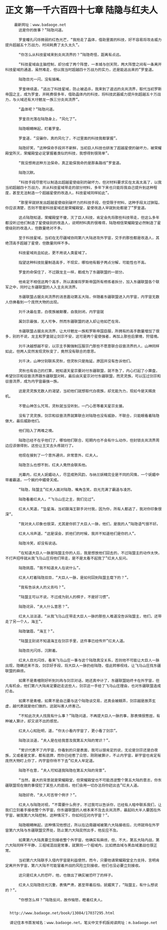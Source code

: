 # 正文 第一千六百四十七章 陆隐与红夫人
        最新网址：www.badaoge.net
          这是你的故事？”陆隐问道。
      
          罗皇瞳孔闪烁微弱的红色光芒，“我抢走了晶体，借助里面的科技，好不容易将攻击威力提升超越五十万战力，时间耗费了太久太久”。
      
          “你怎么从科技星域来到炎岚流界的？”陆隐奇怪，距离有点远。
      
          “科技星域由主脑控制，却分成了两个阵营，一本城与创天院，两大阵营之间有一条离开科技星域的通道，虽然难走，但以我当时超越四十万战力的实力，还是能逃出来的”罗皇道。
      
          陆隐目光一闪，没有插嘴。
      
          罗皇继续道，“逃出了科技星域，防止被追杀，我来到了遥远的炎岚流界，取代当初罗斯帝国之主，成为罗皇，并耗费很多年，借助晶体内的科技，将科技武器威力提升到超越五十万战力，与火域还有大圩魍龙一族三分炎岚流界”。
      
          “晶体呢？”陆隐问道。
      
          罗皇目光落在陆隐身上，“风化了”。
      
          陆隐眼睛眯起，盯着罗皇。
      
          罗皇道，“没骗你，真的风化了，不过里面的科技我都掌握”。
      
          陆隐好笑，“这种保命手段并不新鲜，当初巨人科技也研发了超越星使的破坏力，被荣耀殿堂所灭，荣耀殿堂必定掌握着类似的科技，我想得到很简单”。
      
          “我没想用这种方法保命，真正能保我命的是那条路线”罗皇道。
      
          陆隐沉默。
      
          “科技手段尽管可以制造出超越星使级别的破坏力，但对材料要求实在太高太高了，以我当初超越四十万战力，并从科技星域带走的部分材料，多年下来也只能将我自己提升到这种程度，甚至无法制造一个超越星使的改造人，科技星域同样如此”。
      
          “那里早就研发出超越星使级别破坏力的科技手段，但受限于材料，这种手段太过狭隘，你应该清楚，否则不管是科技星域还是荣耀殿堂，星使改造人早就到处都是了”罗皇道。
      
          这点陆隐知道，荣耀殿堂不傻，灭了巨人科技，肯定会先将那些科技带走，但这么多年都没听过他们制造了星使级别的改造人，说明材料真的很难得，陆隐相信荣耀殿堂必然制造了星使级别的改造人，但数量绝对不多。
      
          至于科技星域，当初在无尽疆域协同第六大陆进攻外宇宙，交手的那些都是改造人，其绝顶高手超越了星使，但数量同样不多。
      
          科技星域尚且如此，更不用说人类星域了。
      
          指望这种科技批量制造高手，不现实，哪怕他有骰子两点分解，可能性也不高。
      
          罗皇的命保住了，不过跟龙主一样，都成为了东疆联盟的一部分。
      
          他肯定不相信这两个高手，所以直接将罗斯帝国所有修炼者拆分，加入东疆联盟各个联军之中，同时让东疆联盟的人入主炎岚流界。
      
          东疆联盟占据炎岚流界的消息震动第五大陆，伴随着东疆联盟进入内宇宙，内宇宙无数人仿佛看到一个庞然大物的出现。
      
          刘千决最在意，白夜族被颠覆，自我封闭，内宇宙就
      
          属剑宗最强，无人可争，然而东疆联盟的进入却让他如芒在背。
      
          东疆联盟占据炎岚流界，让大圩魍龙一族和罗斯帝国臣服，所拥有的高手数量增加了很多，别的不说，龙主和罗皇就让剑宗不安，这可是两个星使强者，再加上那些启蒙境，狩猎境。
      
          刘千决越想越不安，以宗主手腕强制压服宗门那些不愿意联合驭兽流界的人，山神同样如此，但两人突然发现灵秋变了，竟然没有联合的意思。
      
          刘千决，山神分别联系灵秋，但灵秋只是拖延，原因并没有告诉他们。
      
          灵秋也有自己的打算，她知道天星宗要对付东疆联盟，就不急了，内心打起了小算盘，希望剑宗和驭兽流界跟东疆联盟对耗，最后由天星宗对付东疆联盟，而灵灵族，可以压过剑宗和驭兽流界，成为内宇宙最强一族。
      
          这是灵灵族无数人的渴望，当初他们就想取代白夜族，却无能为力，现如今是天赐良机。
      
          不管山神怎么咒骂，灵秋就当没听到，一门心思等着天星宗支援。
      
          没有了灵灵族，剑宗和驭兽流界就算联合对陆隐也没有威胁，不联合，只能眼看着陆隐做大，最后威胁他们。
      
          他们陷入了两难之境。
      
          陆隐已经不在乎他们了，哪怕他们联合，短期内也不会有什么动作，但封锁炎岚流界周边应该做得到，这些让王文去头疼就行了。
      
          他现在接到了一个意外通讯，非常意外，红夫人。
      
          陆隐怎么也想不到，红夫人竟然会联系他。
      
          光幕内，红夫人妩媚动人，尽显成熟风韵，与纳兰妖精完全是不同的风情，一个妩媚中带着霸道，一个婉约中媚骨天成。
      
          “陆隐，陆盟主”红夫人面对陆隐，嘴角含笑，目光充满了霸道与凌厉。
      
          陆隐看着红夫人，“飞马山庄之主，我们见过”。
      
          红夫人笑道，“坠星海，当初跟海王联手对付我，因为你，所有人都逃了，我对你印象很深”。
      
          “我对夫人印象也很深，尤其是你抓了大巨人一脉，他们，是我的人”陆隐语气很不好。
      
          红夫人冷声道，“这是误会，抓他们的时候，我并不知道他们是你的人”。
      
          陆隐冷笑，却没有说话。
      
          “在知道大巨人一脉是陆盟主你的人后，我是想放他们回去的，不过陆盟主的动作太快，不打声招呼就从我飞马山庄将他们带走，是不是太看不起我了”红夫人反问。
      
          陆隐挑眉，“我不知道夫人在说什么”。
      
          红夫人盯着陆隐双目，“大巨人一脉，是如何回到陆盟主麾下的？”。
      
          “我有告诉夫人的义务吗？”。
      
          “陆盟主可以不说，不过成为别人的棋子，不是好习惯”。
      
          陆隐诧异，“夫人什么意思？”。
      
          红夫人淡淡道，“从我飞马山庄带走大巨人一脉的那些人难道没告诉陆盟主，他们，还带走了另一个人，海王”。
      
          陆隐皱眉，“海王？”。
      
          “陆盟主别说不知道海王在剑宗手里，这件事已经传开”红夫人道。
      
          陆隐目光闪烁，沉默着。
      
          红夫人目光闪烁，看来飞马山庄一事与这个陆隐真没关系，否则他不可能让大巨人一脉出现，隐瞒还来不及，剑宗好手段，将大巨人一脉扔给陆隐，借此转移视线，让飞马山庄找东疆联盟的麻烦。
      
          如果不是青檀刚好听到刘冉与剑宗对话，她还真中计了，东疆联盟始终卡在外宇宙，但凡有机会，他们第六大陆肯定要赶走这些人，剑宗这一手给了飞马山庄理由，也对东疆联盟造成打击。
      
          如果不是青檀，如果不是自己要与这个陆隐谈交易，还真会被糊弄，剑宗越是故弄玄虚，越代表就是他们做的，这就叫害人终害己。
      
          “不知此次夫人找我有什么事？”陆隐问道，不再提大巨人一脉的事，那表情很憋屈，有种被人算计，却又说不出的感觉。
      
          红夫人心知肚明，道，“你太小看内宇宙了，更小看了剑宗”。
      
          陆隐淡淡道，“夫人是在给我普及我第五大陆的常识？”。
      
          “常识代表不了内宇宙，你看到的只是表面，我可以很肯定的说，无论是剑宗还是白夜族，又或者是文家，都有底牌，而你已经惹了众怒，刚刚被算计，不止内宇宙，新宇宙也肯定有庞然大物盯上你了，内宇宙你待不下去”红夫人牟定道。
      
          陆隐不在意，“夫人可知道我陆隐在第五大陆的背景”。
      
          “当然，最大的背景就是荣耀殿堂，但荣耀殿堂也不可能违逆整个第五大陆的意志，你东疆联盟现在做的事侵犯了某些人的底线，他们会用一切办法将你赶出去”红夫人道。
      
          陆隐好奇，“夫人可否举个例子？”。
      
          红夫人与陆隐对视，“不需要什么例子，不过我可以告诉你，已经有人暗中联系我们，让我们立刻着手接收整个外宇宙，你东疆联盟的人根本来不及去炎岚流界，最起码大半人要困在外宇宙，被我第六大陆控制，这种情况下，你如何应对内宇宙？”。
      
          陆隐眼睛眯起，这种情况他想过，所以在边南疆域被第六大陆接收后，元师就待在外宇宙第六大陆与东疆联盟交界处，防止第六大陆突然出手，他反应不及。
      
          如果第六大陆真要立刻接收整个外宇宙，他确实有麻烦，但，不大，第五大陆内战，第六大陆同样不平静，三祖域混战是常事，就算同一个祖域内，比如燃血域与黑血域激战也很正常。
      
          当初第六大陆联手入侵内宇宙是利益使然，而今，只要他请荣耀殿堂全力支持，言明肯定离开外宇宙，第六大陆不可能冒着开战的风险立刻接收，他们也没必要立刻接收。
      
          这只是红夫人的恐吓，他，也做出了确实被恐吓了的样子。
      
          红夫人见陆隐目光沉重，表情严肃，甚至带着后怕，妩媚笑了，“陆盟主，有什么想说的？”。
      
          “你想怎么样？”陆隐反问，故作恼怒，瞪着红夫人。
      
      
      http://www.badaoge.net/book/13084/17037295.html
      
      请记住本书首发域名：www.badaoge.net。笔尖中文手机版阅读网址：m.badaoge.net